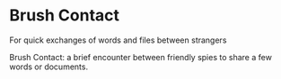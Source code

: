 # Brush Contact

For quick exchanges of words and files between strangers

Brush Contact: a brief encounter between friendly spies to share a few words or documents.